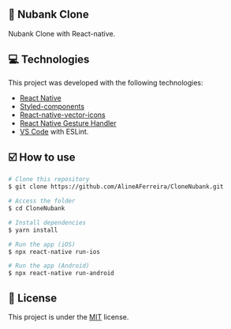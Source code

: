 ## :iphone: Nubank Clone

Nubank Clone with React-native.

## :computer: Technologies

This project was developed with the following technologies:

-  [React Native](https://reactnative.dev/)
-  [Styled-components](https://www.styled-components.com/)
-  [React-native-vector-icons](https://github.com/oblador/react-native-vector-icons)
-  [React Native Gesture Handler](https://software-mansion.github.io/react-native-gesture-handler/)
-  [VS Code](https://code.visualstudio.com/) with ESLint.


## :ballot_box_with_check: How to use


```bash
# Clone this repository
$ git clone https://github.com/AlineAFerreira/CloneNubank.git

# Access the folder
$ cd CloneNubank

# Install dependencies
$ yarn install

# Run the app (iOS)
$ npx react-native run-ios

# Run the app (Android)
$ npx react-native run-android
```



## :scroll: License
This project is under the [MIT](https://choosealicense.com/licenses/mit/) license.
